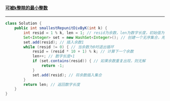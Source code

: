 #### <a href="https://leetcode.cn/problems/smallest-integer-divisible-by-k/">可被k整除的最小整数</a>

--------------

```java
class Solution {
    public int smallestRepunitDivByK(int k) {
        int resid = 1 % k, len = 1; // resid为余数，len为数字长度，初始值为1
        Set<Integer> set = new HashSet<Integer>(); // 创建一个无序集合，用于存储余数
        set.add(resid); // 插入余数1
        while (resid != 0) { // 当余数为0时退出循环
            resid = (resid * 10 + 1) % k; // 计算下一个余数
            len++; // 数字长度+1
            if (set.contains(resid)) { // 如果余数重复出现，则无解
                return -1;
            }
            set.add(resid); // 将余数插入集合
        }
        return len; // 返回数字长度
    }
}
```

